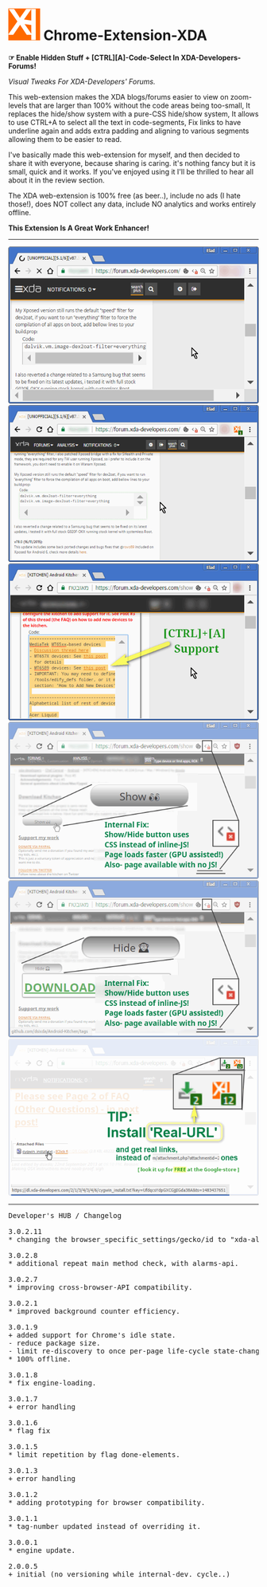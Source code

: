 <h1><img src="resources/icon.png" height="64" width="64"/> Chrome-Extension-XDA</h1>

<strong>☞︎ Enable Hidden Stuff + [CTRL][A]-Code-Select In XDA-Developers-Forums!</strong>

<em>Visual Tweaks For XDA-Developers' Forums.</em>

This web-extension makes the XDA blogs/forums easier to view on zoom-levels that are larger than 100% without the code areas being too-small, 
It replaces the hide/show system with a pure-CSS hide/show system, 
It allows to use CTRL+A to select all the text in code-segments, 
Fix links to have underline again 
and adds extra padding and aligning to various segments allowing them to be easier to read.

I've basically made this web-extension for myself, and then decided to share it with everyone, because sharing is caring. it's nothing fancy but it is small, quick and it works. If you've enjoyed using it I'll be thrilled to hear all about it in the review section.

The XDA web-extension is 100% free (as beer..), include no ads (I hate those!), does NOT collect any data, include NO analytics and works entirely offline.

<strong>This Extension Is A Great Work Enhancer!</strong>

<hr/>

<img src="resources/screenshot_1.png"/>
<img src="resources/screenshot_2.png"/>
<img src="resources/screenshot_3.png"/>
<img src="resources/screenshot_4.png"/>
<img src="resources/screenshot_5.png"/>
<img src="resources/screenshot_6.png"/>

<hr/>

<pre>
Developer's HUB / Changelog

3.0.2.11
* changing the browser_specific_settings/gecko/id to "xda-alpha1@eladkarako.com" in-order to re-upload XDA to Mozilla-servers.

3.0.2.8
* additional repeat main method check, with alarms-api.

3.0.2.7
* improving cross-browser-API compatibility.

3.0.2.1
* improved background counter efficiency.

3.0.1.9
+ added support for Chrome's idle state.
- reduce package size.
- limit re-discovery to once per-page life-cycle state-change (load/ready).
* 100% offline.

3.0.1.8
* fix engine-loading.

3.0.1.7
+ error handling

3.0.1.6
* flag fix

3.0.1.5
* limit repetition by flag done-elements.

3.0.1.3
+ error handling

3.0.1.2
* adding prototyping for browser compatibility.

3.0.1.1
* tag-number updated instead of overriding it.

3.0.0.1
* engine update.

2.0.0.5
+ initial (no versioning while internal-dev. cycle..)
</pre>

<!-- <a href="https://paypal.me/e1adkarak0"><img src="https://www.paypalobjects.com/webstatic/mktg/Logo/pp-logo-100px.png" alt="PayPal Donation"></a> -->